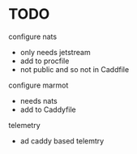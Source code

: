 # TODO

configure nats

- only needs jetstream
- add to procfile
- not public and so not in Caddfile

configure marmot

- needs nats
- add to Caddyfile

telemetry

- ad caddy based telemtry


